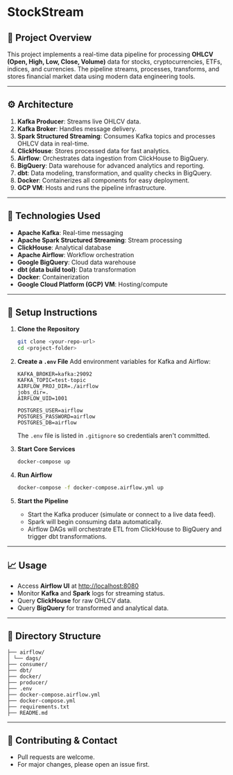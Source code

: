 # StockStream

## 📝 Project Overview

This project implements a real-time data pipeline for processing **OHLCV (Open, High, Low, Close, Volume)** data for stocks, cryptocurrencies, ETFs, indices, and currencies. The pipeline streams, processes, transforms, and stores financial market data using modern data engineering tools.

---

## ⚙️ Architecture

1. **Kafka Producer**: Streams live OHLCV data.
2. **Kafka Broker**: Handles message delivery.
3. **Spark Structured Streaming**: Consumes Kafka topics and processes OHLCV data in real-time.
4. **ClickHouse**: Stores processed data for fast analytics.
5. **Airflow**: Orchestrates data ingestion from ClickHouse to BigQuery.
6. **BigQuery**: Data warehouse for advanced analytics and reporting.
7. **dbt**: Data modeling, transformation, and quality checks in BigQuery.
8. **Docker**: Containerizes all components for easy deployment.
9. **GCP VM**: Hosts and runs the pipeline infrastructure.

---

## 🧰 Technologies Used

- **Apache Kafka**: Real-time messaging
- **Apache Spark Structured Streaming**: Stream processing
- **ClickHouse**: Analytical database
- **Apache Airflow**: Workflow orchestration
- **Google BigQuery**: Cloud data warehouse
- **dbt (data build tool)**: Data transformation
- **Docker**: Containerization
- **Google Cloud Platform (GCP) VM**: Hosting/compute

---

## 🚀 Setup Instructions

1. **Clone the Repository**
    ```bash
    git clone <your-repo-url>
    cd <project-folder>
    ```

2. **Create a `.env` File**
    Add environment variables for Kafka and Airflow:
    ```
    KAFKA_BROKER=kafka:29092
    KAFKA_TOPIC=test-topic
    AIRFLOW_PROJ_DIR=./airflow
    jobs_dir=.
    AIRFLOW_UID=1001

    POSTGRES_USER=airflow
    POSTGRES_PASSWORD=airflow
    POSTGRES_DB=airflow
    ```
    The `.env` file is listed in `.gitignore` so credentials aren't committed.

3. **Start Core Services**
    ```bash
    docker-compose up
    ```

4. **Run Airflow**
    ```bash
    docker-compose -f docker-compose.airflow.yml up
    ```

5. **Start the Pipeline**
    - Start the Kafka producer (simulate or connect to a live data feed).
    - Spark will begin consuming data automatically.
    - Airflow DAGs will orchestrate ETL from ClickHouse to BigQuery and trigger dbt transformations.

---

## 📈 Usage

- Access **Airflow UI** at [http://localhost:8080](http://localhost:8080)
- Monitor **Kafka** and **Spark** logs for streaming status.
- Query **ClickHouse** for raw OHLCV data.
- Query **BigQuery** for transformed and analytical data.

---

## 📂 Directory Structure

    ├── airflow/
    │ └── dags/
    ├── consumer/
    ├── dbt/
    ├── docker/
    ├── producer/
    ├── .env
    ├── docker-compose.airflow.yml
    ├── docker-compose.yml
    ├── requirements.txt
    ├── README.md

---

## 🤝 Contributing & Contact

- Pull requests are welcome.  
- For major changes, please open an issue first.
